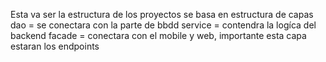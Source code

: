 Esta va ser la estructura de los proyectos
se basa en estructura de capas
dao = se conectara con la parte de bbdd 
service = contendra la logíca del backend
facade = conectara con el mobile y web, importante esta capa estaran los endpoints